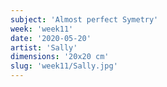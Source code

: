 ```yaml
---
subject: 'Almost perfect Symetry'
week: 'week11'
date: '2020-05-20'
artist: 'Sally'
dimensions: '20x20 cm'
slug: 'week11/Sally.jpg'
---
```

